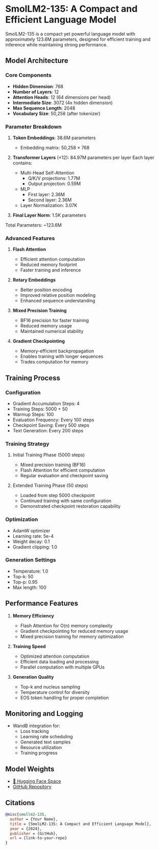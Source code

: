 # SmolLM2-135: A Compact and Efficient Language Model

SmolLM2-135 is a compact yet powerful language model with approximately 123.6M parameters, designed for efficient training and inference while maintaining strong performance.

## Model Architecture

### Core Components
- **Hidden Dimension**: 768
- **Number of Layers**: 12
- **Attention Heads**: 12 (64 dimensions per head)
- **Intermediate Size**: 3072 (4x hidden dimension)
- **Max Sequence Length**: 2048
- **Vocabulary Size**: 50,258 (after tokenizer)

### Parameter Breakdown
1. **Token Embeddings**: 38.6M parameters
   - Embedding matrix: 50,258 × 768

2. **Transformer Layers** (×12): 84.97M parameters per layer
   Each layer contains:
   - Multi-Head Self-Attention
     - Q/K/V projections: 1.77M
     - Output projection: 0.59M
   - MLP
     - First layer: 2.36M
     - Second layer: 2.36M
   - Layer Normalization: 3.07K

3. **Final Layer Norm**: 1.5K parameters

Total Parameters: ~123.6M

### Advanced Features
1. **Flash Attention**
   - Efficient attention computation
   - Reduced memory footprint
   - Faster training and inference

2. **Rotary Embeddings**
   - Better position encoding
   - Improved relative position modeling
   - Enhanced sequence understanding

3. **Mixed Precision Training**
   - BF16 precision for faster training
   - Reduced memory usage
   - Maintained numerical stability

4. **Gradient Checkpointing**
   - Memory-efficient backpropagation
   - Enables training with longer sequences
   - Trades computation for memory

## Training Process

### Configuration
- Gradient Accumulation Steps: 4
- Training Steps: 5000 + 50
- Warmup Steps: 100
- Evaluation Frequency: Every 100 steps
- Checkpoint Saving: Every 500 steps
- Text Generation: Every 200 steps

### Training Strategy
1. Initial Training Phase (5000 steps)
   - Mixed precision training (BF16)
   - Flash Attention for efficient computation
   - Regular evaluation and checkpoint saving

2. Extended Training Phase (50 steps)
   - Loaded from step 5000 checkpoint
   - Continued training with same configuration
   - Demonstrated checkpoint restoration capability

### Optimization
- AdamW optimizer
- Learning rate: 5e-4
- Weight decay: 0.1
- Gradient clipping: 1.0

### Generation Settings
- Temperature: 1.0
- Top-k: 50
- Top-p: 0.95
- Max length: 100

## Performance Features

1. **Memory Efficiency**
   - Flash Attention for O(n) memory complexity
   - Gradient checkpointing for reduced memory usage
   - Mixed precision training for memory optimization

2. **Training Speed**
   - Optimized attention computation
   - Efficient data loading and processing
   - Parallel computation with multiple GPUs

3. **Generation Quality**
   - Top-k and nucleus sampling
   - Temperature control for diversity
   - EOS token handling for proper completion

## Monitoring and Logging
- WandB integration for:
  - Loss tracking
  - Learning rate scheduling
  - Generated text samples
  - Resource utilization
  - Training progress

## Model Weights
- [🤗 Hugging Face Space](link-to-your-space)
- [GitHub Repository](link-to-your-repo)

## Citations
```bibtex
@misc{smollm2-135,
  author = {Your Name},
  title = {SmolLM2-135: A Compact and Efficient Language Model},
  year = {2024},
  publisher = {GitHub},
  url = {link-to-your-repo}
}
``` 